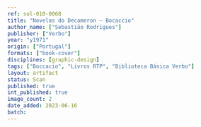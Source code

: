 ```yaml
---
ref: sol-010-0068
title: "Novelas do Decameron — Bocaccio"
author_name: ["Sebastião Rodrigues"]
publisher: ["Verbo"]
year: "y1971"
origin: ["Portugal"]
formats: ["book-cover"]
disciplines: [graphic-design]
tags: ["Boccacio", "Livros RTP", "Biblioteca Básica Verbo"]
layout: artifact
status: Scan
published: true
int_published: true
image_count: 2
date_added: 2023-06-16
batch:
---
```

